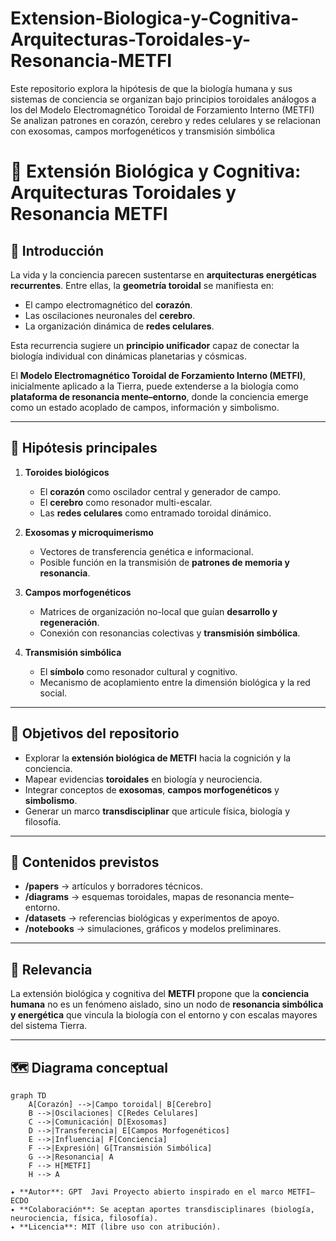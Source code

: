 # Extension-Biologica-y-Cognitiva-Arquitecturas-Toroidales-y-Resonancia-METFI
Este repositorio explora la hipótesis de que la biología humana y sus sistemas de conciencia se organizan bajo principios toroidales análogos a los del Modelo Electromagnético Toroidal de Forzamiento Interno (METFI) Se analizan patrones en corazón, cerebro y redes celulares y se relacionan con exosomas, campos morfogenéticos y transmisión simbólica

# 🌌 Extensión Biológica y Cognitiva: Arquitecturas Toroidales y Resonancia METFI

## 📖 Introducción  
La vida y la conciencia parecen sustentarse en **arquitecturas energéticas recurrentes**. Entre ellas, la **geometría toroidal** se manifiesta en:  

- El campo electromagnético del **corazón**.  
- Las oscilaciones neuronales del **cerebro**.  
- La organización dinámica de **redes celulares**.  

Esta recurrencia sugiere un **principio unificador** capaz de conectar la biología individual con dinámicas planetarias y cósmicas.  

El **Modelo Electromagnético Toroidal de Forzamiento Interno (METFI)**, inicialmente aplicado a la Tierra, puede extenderse a la biología como **plataforma de resonancia mente–entorno**, donde la conciencia emerge como un estado acoplado de campos, información y simbolismo.  

---

## 🧬 Hipótesis principales  

1. **Toroides biológicos**  
   - El **corazón** como oscilador central y generador de campo.  
   - El **cerebro** como resonador multi-escalar.  
   - Las **redes celulares** como entramado toroidal dinámico.  

2. **Exosomas y microquimerismo**  
   - Vectores de transferencia genética e informacional.  
   - Posible función en la transmisión de **patrones de memoria y resonancia**.  

3. **Campos morfogenéticos**  
   - Matrices de organización no-local que guían **desarrollo y regeneración**.  
   - Conexión con resonancias colectivas y **transmisión simbólica**.  

4. **Transmisión simbólica**  
   - El **símbolo** como resonador cultural y cognitivo.  
   - Mecanismo de acoplamiento entre la dimensión biológica y la red social.  

---

## 🎯 Objetivos del repositorio  

- Explorar la **extensión biológica de METFI** hacia la cognición y la conciencia.  
- Mapear evidencias **toroidales** en biología y neurociencia.  
- Integrar conceptos de **exosomas**, **campos morfogenéticos** y **simbolismo**.  
- Generar un marco **transdisciplinar** que articule física, biología y filosofía.  

---

## 📂 Contenidos previstos  

- **/papers** → artículos y borradores técnicos.  
- **/diagrams** → esquemas toroidales, mapas de resonancia mente–entorno.  
- **/datasets** → referencias biológicas y experimentos de apoyo.  
- **/notebooks** → simulaciones, gráficos y modelos preliminares.  

---

## 🔗 Relevancia  
La extensión biológica y cognitiva del **METFI** propone que la **conciencia humana** no es un fenómeno aislado, sino un nodo de **resonancia simbólica y energética** que vincula la biología con el entorno y con escalas mayores del sistema Tierra.  

---

## 🗺️ Diagrama conceptual  

```mermaid
graph TD
    A[Corazón] -->|Campo toroidal| B[Cerebro]
    B -->|Oscilaciones| C[Redes Celulares]
    C -->|Comunicación| D[Exosomas]
    D -->|Transferencia| E[Campos Morfogenéticos]
    E -->|Influencia| F[Conciencia]
    F -->|Expresión| G[Transmisión Simbólica]
    G -->|Resonancia| A
    F --> H[METFI]
    H --> A

✦ **Autor**: GPT  Javi Proyecto abierto inspirado en el marco METFI–ECDO  
✦ **Colaboración**: Se aceptan aportes transdisciplinares (biología, neurociencia, física, filosofía).  
✦ **Licencia**: MIT (libre uso con atribución).  
